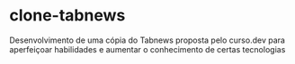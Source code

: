 # clone-tabnews
Desenvolvimento de uma cópia do Tabnews proposta pelo curso.dev para aperfeiçoar habilidades e aumentar o conhecimento de certas tecnologias

